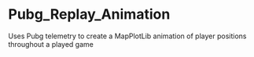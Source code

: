 # Pubg_Replay_Animation
Uses Pubg telemetry to create a MapPlotLib animation of player positions throughout a played game
